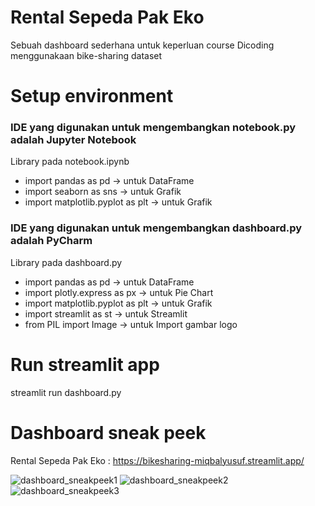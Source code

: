 # Rental Sepeda Pak Eko
Sebuah dashboard sederhana untuk keperluan course Dicoding menggunakaan bike-sharing dataset

# Setup environment
### IDE yang digunakan untuk mengembangkan notebook.py adalah Jupyter Notebook
Library pada notebook.ipynb
* import pandas as pd              -> untuk DataFrame
* import seaborn as sns            -> untuk Grafik
* import matplotlib.pyplot as plt  -> untuk Grafik

### IDE yang digunakan untuk mengembangkan dashboard.py adalah PyCharm
Library pada dashboard.py
* import pandas as pd               -> untuk DataFrame
* import plotly.express as px       -> untuk Pie Chart
* import matplotlib.pyplot as plt   -> untuk Grafik
* import streamlit as st            -> untuk Streamlit
* from PIL import Image             -> untuk Import gambar logo

# Run streamlit app
streamlit run dashboard.py

# Dashboard sneak peek
Rental Sepeda Pak Eko : https://bikesharing-miqbalyusuf.streamlit.app/

![dashboard_sneakpeek1](https://github.com/MIqbalY/bike_sharing/assets/46331276/90f2f7d9-1712-4e91-833c-6d99427f82b3)
![dashboard_sneakpeek2](https://github.com/MIqbalY/bike_sharing/assets/46331276/f7568178-8f76-4fe7-8293-e5de82ae43d1)
![dashboard_sneakpeek3](https://github.com/MIqbalY/bike_sharing/assets/46331276/894d779f-eef5-42b0-8d11-80a3cf46269d)


